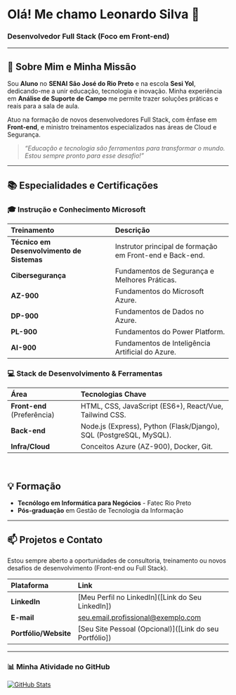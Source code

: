 # Olá! Me chamo Leonardo Silva 👋

### Desenvolvedor Full Stack (Foco em Front-end)

---

## 🚀 Sobre Mim e Minha Missão

Sou **Aluno** no **SENAI São José do Rio Preto** e na escola **Sesi Yol**, dedicando-me a unir educação, tecnologia e inovação. Minha experiência em **Análise de Suporte de Campo** me permite trazer soluções práticas e reais para a sala de aula.

Atuo na formação de novos desenvolvedores Full Stack, com ênfase em **Front-end**, e ministro treinamentos especializados nas áreas de Cloud e Segurança.

> *“Educação e tecnologia são ferramentas para transformar o mundo. Estou sempre pronto para esse desafio!”*

---

## 📚 Especialidades e Certificações

### 🎓 Instrução e Conhecimento Microsoft

| Treinamento | Descrição |
| :--- | :--- |
| **Técnico em Desenvolvimento de Sistemas** | Instrutor principal de formação em Front-end e Back-end. |
| **Cibersegurança** | Fundamentos de Segurança e Melhores Práticas. |
| **AZ-900** | Fundamentos do Microsoft Azure. |
| **DP-900** | Fundamentos de Dados no Azure. |
| **PL-900** | Fundamentos do Power Platform. |
| **AI-900** | Fundamentos de Inteligência Artificial do Azure. |

### 💻 Stack de Desenvolvimento & Ferramentas

| Área | Tecnologias Chave |
| :--- | :--- |
| **Front-end** (Preferência) | HTML, CSS, JavaScript (ES6+), React/Vue, Tailwind CSS. |
| **Back-end** | Node.js (Express), Python (Flask/Django), SQL (PostgreSQL, MySQL). |
| **Infra/Cloud** | Conceitos Azure (AZ-900), Docker, Git. |

<br>

## 💡 Formação

* **Tecnólogo em Informática para Negócios** - Fatec Rio Preto
* **Pós-graduação** em Gestão de Tecnologia da Informação

---

## 📫 Projetos e Contato

Estou sempre aberto a oportunidades de consultoria, treinamento ou novos desafios de desenvolvimento (Front-end ou Full Stack).

| Plataforma | Link |
| :--- | :--- |
| **LinkedIn** | [Meu Perfil no LinkedIn]([Link do Seu LinkedIn]) |
| **E-mail** | [seu.email.profissional@exemplo.com](mailto:seu.email.profissional@exemplo.com) |
| **Portfólio/Website** | [Seu Site Pessoal (Opcional)]([Link do seu Portfólio]) |

---

### 📊 Minha Atividade no GitHub

[![GitHub Stats](https://github-readme-stats.vercel.app/api?username=SEU-USUARIO&show_icons=true&theme=default&hide_border=true)](https://github.com/anuraghazra/github-readme-stats)
